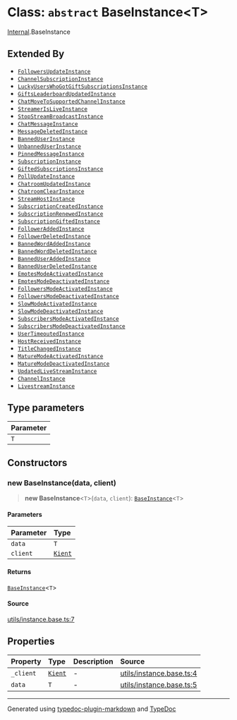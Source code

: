 # Class: `abstract` BaseInstance\<T\>

[Internal](../index.md).BaseInstance

## Extended By

- [`FollowersUpdateInstance`](FollowersUpdateInstance.md)
- [`ChannelSubscriptionInstance`](ChannelSubscriptionInstance.md)
- [`LuckyUsersWhoGotGiftSubscriptionsInstance`](LuckyUsersWhoGotGiftSubscriptionsInstance.md)
- [`GiftsLeaderboardUpdatedInstance`](GiftsLeaderboardUpdatedInstance.md)
- [`ChatMoveToSupportedChannelInstance`](ChatMoveToSupportedChannelInstance.md)
- [`StreamerIsLiveInstance`](StreamerIsLiveInstance.md)
- [`StopStreamBroadcastInstance`](StopStreamBroadcastInstance.md)
- [`ChatMessageInstance`](ChatMessageInstance.md)
- [`MessageDeletedInstance`](MessageDeletedInstance.md)
- [`BannedUserInstance`](BannedUserInstance.md)
- [`UnbannedUserInstance`](UnbannedUserInstance.md)
- [`PinnedMessageInstance`](PinnedMessageInstance.md)
- [`SubscriptionInstance`](SubscriptionInstance.md)
- [`GiftedSubscriptionsInstance`](GiftedSubscriptionsInstance.md)
- [`PollUpdateInstance`](PollUpdateInstance.md)
- [`ChatroomUpdatedInstance`](ChatroomUpdatedInstance.md)
- [`ChatroomClearInstance`](ChatroomClearInstance.md)
- [`StreamHostInstance`](StreamHostInstance.md)
- [`SubscriptionCreatedInstance`](SubscriptionCreatedInstance.md)
- [`SubscriptionRenewedInstance`](SubscriptionRenewedInstance.md)
- [`SubscriptionGiftedInstance`](SubscriptionGiftedInstance.md)
- [`FollowerAddedInstance`](FollowerAddedInstance.md)
- [`FollowerDeletedInstance`](FollowerDeletedInstance.md)
- [`BannedWordAddedInstance`](BannedWordAddedInstance.md)
- [`BannedWordDeletedInstance`](BannedWordDeletedInstance.md)
- [`BannedUserAddedInstance`](BannedUserAddedInstance.md)
- [`BannedUserDeletedInstance`](BannedUserDeletedInstance.md)
- [`EmotesModeActivatedInstance`](EmotesModeActivatedInstance.md)
- [`EmotesModeDeactivatedInstance`](EmotesModeDeactivatedInstance.md)
- [`FollowersModeActivatedInstance`](FollowersModeActivatedInstance.md)
- [`FollowersModeDeactivatedInstance`](FollowersModeDeactivatedInstance.md)
- [`SlowModeActivatedInstance`](SlowModeActivatedInstance.md)
- [`SlowModeDeactivatedInstance`](SlowModeDeactivatedInstance.md)
- [`SubscribersModeActivatedInstance`](SubscribersModeActivatedInstance.md)
- [`SubscribersModeDeactivatedInstance`](SubscribersModeDeactivatedInstance.md)
- [`UserTimeoutedInstance`](UserTimeoutedInstance.md)
- [`HostReceivedInstance`](HostReceivedInstance.md)
- [`TitleChangedInstance`](TitleChangedInstance.md)
- [`MatureModeActivatedInstance`](MatureModeActivatedInstance.md)
- [`MatureModeDeactivatedInstance`](MatureModeDeactivatedInstance.md)
- [`UpdatedLiveStreamInstance`](UpdatedLiveStreamInstance.md)
- [`ChannelInstance`](ChannelInstance.md)
- [`LivestreamInstance`](LivestreamInstance.md)

## Type parameters

| Parameter |
| :------ |
| `T` |

## Constructors

### new BaseInstance(data, client)

> **new BaseInstance**\<`T`\>(`data`, `client`): [`BaseInstance`](BaseInstance.md)\<`T`\>

#### Parameters

| Parameter | Type |
| :------ | :------ |
| `data` | `T` |
| `client` | [`Kient`](../../classes/Kient.md) |

#### Returns

[`BaseInstance`](BaseInstance.md)\<`T`\>

#### Source

[utils/instance.base.ts:7](https://github.com/zSoulweaver/kient/blob/cb3a38e/src/utils/instance.base.ts#L7)

## Properties

| Property | Type | Description | Source |
| :------ | :------ | :------ | :------ |
| `_client` | [`Kient`](../../classes/Kient.md) | - | [utils/instance.base.ts:4](https://github.com/zSoulweaver/kient/blob/cb3a38e/src/utils/instance.base.ts#L4) |
| `data` | `T` | - | [utils/instance.base.ts:5](https://github.com/zSoulweaver/kient/blob/cb3a38e/src/utils/instance.base.ts#L5) |

***

Generated using [typedoc-plugin-markdown](https://www.npmjs.com/package/typedoc-plugin-markdown) and [TypeDoc](https://typedoc.org/)
